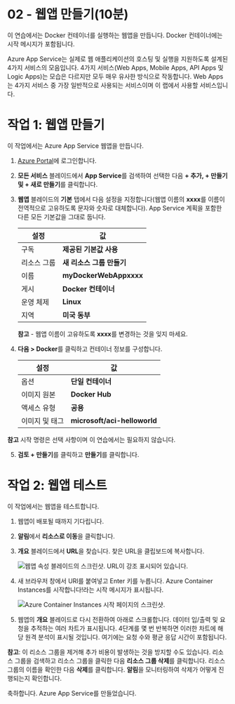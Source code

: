﻿---
wts:
    title: '02 - 웹앱 만들기(10분)'
    module: '모듈 02 - 핵심 Azure 서비스(워크로드)'
---
# 02 - 웹앱 만들기(10분)

이 연습에서는 Docker 컨테이너를 실행하는 웹앱을 만듭니다. Docker 컨테이너에는 시작 메시지가 포함됩니다. 

Azure App Service는 실제로 웹 애플리케이션의 호스팅 및 실행을 지원하도록 설계된 4가지 서비스의 모음입니다. 4가지 서비스(Web Apps, Mobile Apps, API Apps 및 Logic Apps)는 모습은 다르지만 모두 매우 유사한 방식으로 작동합니다. Web Apps는 4가지 서비스 중 가장 일반적으로 사용되는 서비스이며 이 랩에서 사용할 서비스입니다.

# 작업 1: 웹앱 만들기 

이 작업에서는 Azure App Service 웹앱을 만듭니다. 

1. [Azure Portal](http://portal.azure.com/)에 로그인합니다. 

2. **모든 서비스** 블레이드에서 **App Service**를 검색하여 선택한 다음 **+ 추가, + 만들기 및 + 새로 만들기**를 클릭합니다.

3. **웹앱** 블레이드의 **기본** 탭에서 다음 설정을 지정합니다(웹앱 이름의 **xxxx**를 이름이 전역적으로 고유하도록 문자와 숫자로 대체합니다). App Service 계획을 포함한 다른 모든 기본값을 그대로 둡니다. 

    | 설정 | 값 |
    | -- | -- |
    | 구독 | **제공된 기본값 사용** |
    | 리소스 그룹 | **새 리소스 그룹 만들기**|
    | 이름 | **myDockerWebAppxxxx** |
    | 게시 | **Docker 컨테이너** |
    | 운영 체제 | **Linux** |
    | 지역 | **미국 동부** |
    
    **참고** - 웹앱 이름이 고유하도록 **xxxx**를 변경하는 것을 잊지 마세요.

4. **다음 > Docker**를 클릭하고 컨테이너 정보를 구성합니다.  

    | 설정 | 값 |
    | -- | -- |
    | 옵션 | **단일 컨테이너** |
    | 이미지 원본 | **Docker Hub** |
    | 액세스 유형 | **공용** |
    | 이미지 및 태그 | **microsoft/aci-helloworld** |
    
 **참고** 시작 명령은 선택 사항이며 이 연습에서는 필요하지 않습니다.

5. **검토 + 만들기**를 클릭하고 **만들기**를 클릭합니다. 

# 작업 2: 웹앱 테스트

이 작업에서는 웹앱을 테스트합니다.

1. 웹앱이 배포될 때까지 기다립니다.

2. **알림**에서 **리소스로 이동**을 클릭합니다. 

3. **개요** 블레이드에서 **URL**을 찾습니다. 찾은 URL을 클립보드에 복사합니다.

    ![웹앱 속성 블레이드의 스크린샷. URL이 강조 표시되어 있습니다.](../images/0801.png)

4. 새 브라우저 창에서 URl를 붙여넣고 Enter 키를 누릅니다. Azure Container Instances를 시작합니다!라는 시작 메시지가 표시됩니다.

    ![Azure Container Instances 시작 페이지의 스크린샷.](../images/0802.png)

5. 웹앱의 **개요** 블레이드로 다시 전환하여 아래로 스크롤합니다. 데이터 입/출력 및 요청을 추적하는 여러 차트가 표시됩니다. 4단계를 몇 번 반복하면 이러한 차트에 해당 원격 분석이 표시될 것입니다. 여기에는 요청 수와 평균 응답 시간이 포함됩니다. 

**참고**: 이 리소스 그룹을 제거해 추가 비용이 발생하는 것을 방지할 수도 있습니다. 리소스 그룹을 검색하고 리소스 그룹을 클릭한 다음 **리소스 그룹 삭제**를 클릭합니다. 리소스 그룹의 이름을 확인한 다음 **삭제**를 클릭합니다. **알림**을 모니터링하여 삭제가 어떻게 진행되는지 확인합니다.

축하합니다. Azure App Service를 만들었습니다.

